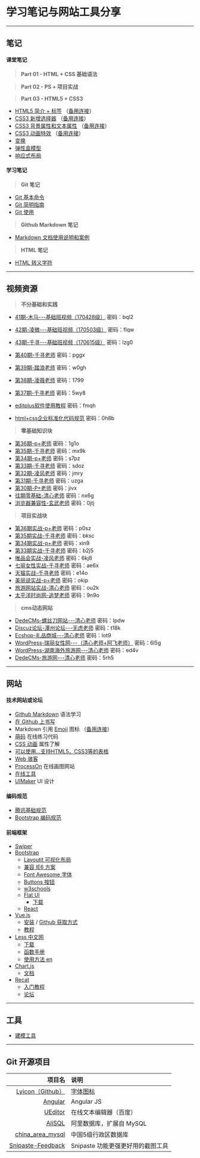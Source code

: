 # 学习笔记与网站工具分享

---

## 笔记

#### 课堂笔记

> **Part 01 - HTML + CSS 基础语法**

> **Part 02 - PS + 项目实战**

> **Part 03 - HTML5 + CSS3**

* [HTML5 简介 + 标签](part03/20170612_01.md) （[备用连接](http://note.youdao.com/share/?id=59997b749c139857c4c17ffd1eb7f5e3&type=note#/)）
* [CSS3 新增选择器](part03/20170613_02.md) （[备用连接](http://note.youdao.com/share/?id=0152d97a343e5f6697e48f45f134f124&type=note#/)）
* [CSS3 背景属性和文本属性](part03/20170616_03.md) （[备用连接](http://note.youdao.com/share/?id=404b0cdd7d9c4222781e03eb9acbfd7e&type=note#/)）
* [CSS3 动画特效](part03/20170617_04/20170617_04.md) （[备用连接](http://note.youdao.com/share/?id=1576bca21a103112f3e6a2d8ee1a4f99&type=note#/)）
* [变换](part03/20170621_05/20170621_05.md)
* [弹性盒模型](part03/20170622_06/20170622_06.md)
* [响应式布局](part03/20170625_08/20170625_08.md)

#### 学习笔记

> **Git 笔记**

* [Git 基本命令](git-notes/Git基本命令.md)
* [Git 简明指南](git-notes/Git简明指南.md)
* [Git 使用](git-notes/Git使用.md)

> **Github Markdown 笔记**

* [Markdown 文档使用说明和案例](markdown/Markdown文档使用说明和案例.md)

> **HTML 笔记**

* [HTML 转义字符](web/HTML转义字符.md)

---

## 视频资源

> **不分基础和实践**

* [41期-木马---基础班视频（170428级）](http://pan.baidu.com/s/1nvjtzDJ) 密码：bql2
* [42期-凌微---基础班视频（170503级）](http://pan.baidu.com/s/1eSP6aTO) 密码：flqw
* [43期-千寻---基础班视频（170615级）](http://pan.baidu.com/s/1slz2IHB) 密码：lzg0
* [第40期-千寻老师](http://pan.baidu.com/s/1c2GfjYo) 密码：pggx   
* [第39期-踏浪老师](http://pan.baidu.com/s/1bC4pu2) 密码：w0gh
* [第38期-凌薇老师](http://pan.baidu.com/s/1nv391eL) 密码：1799
* [第37期-千寻老师](http://pan.baidu.com/s/1kVjt015) 密码：5wy8

* [editplus软件使用教程](http://pan.baidu.com/s/1hrXpi40) 密码：fmqh
* [html+css企业标准化代码规范](http://pan.baidu.com/s/1pLLMYRx) 密码：0h8b

> **零基础知识块**

* [第36期-p+老师](http://pan.baidu.com/s/1kVI7ONH) 密码：1g1o
* [第35期-千寻老师](http://pan.baidu.com/s/1cBxc42) 密码：mx9k
* [第34期-p+老师](http://pan.baidu.com/s/1o7UYePO) 密码：s7pz
* [第33期-千寻老师](http://pan.baidu.com/s/1c2FsqXE) 密码：sdoz
* [第32期-凌风老师](http://pan.baidu.com/s/1pKUTmA3) 密码：jmry
* [第31期-千寻老师](http://pan.baidu.com/s/1o8PLkZS) 密码：uzga
* [第30期-P+老师](http://pan.baidu.com/s/1i5LlFff) 密码：jivx
* [往期零基础-清心老师](http://pan.baidu.com/s/1cpBPaY) 密码：nx6g
* [浏览器兼容性-玄武老师](http://pan.baidu.com/s/1o7SmOXW) 密码：0jtj

> **项目实战块**

* [第36期实战-p+老师](http://pan.baidu.com/s/1o8lrIo6) 密码：p0sz
* [第35期实战-千寻老师](http://pan.baidu.com/s/1mijYs7A) 密码：bksc
* [第34期实战-p+老师](http://pan.baidu.com/s/1jHCPvGM) 密码：xin9
* [第33期实战-千寻老师](http://pan.baidu.com/s/1hrCmdPq) 密码：b2j5
* [唯品会实战-凌风老师](http://pan.baidu.com/s/1dEZrqHN) 密码：6kj8
* [七丽女性实战-千寻老师](http://pan.baidu.com/s/1mifOclU) 密码：ae6x      
* [天猫实战-千寻老师](http://pan.baidu.com/s/1jIsSirk) 密码：e14o
* [美丽说实战-p+老师](http://pan.baidu.com/s/1mhSWRG0) 密码：okip
* [旅游网站实战-清心老师](http://pan.baidu.com/s/1cgO4kY) 密码：ou2k
* [太平洋时尚网-追梦老师](http://pan.baidu.com/s/1nv32CD7) 密码：9n9o

> **cms动态网站**

* [DedeCMs-螺丝刀网站---清心老师](http://pan.baidu.com/s/1qYrRIDQ) 密码：lpdw
* [Discuz论坛-潭州论坛---无虑老师](http://pan.baidu.com/s/1pKJxTk3) 密码：t18k
* [Ecshop-礼品商城---清心老师](http://pan.baidu.com/s/1jIHg0CI) 密码：lot9
* [WordPress-瑞丽女性网---（清心老师+阿飞老师）](http://pan.baidu.com/s/1eRCUCi2) 密码：6l5g
* [WordPress-湖南海外旅游网---清心老师](http://pan.baidu.com/s/1eREW2yA) 密码：ed4v
* [DedeCMs-旅游网---清心老师](http://pan.baidu.com/s/1c2Oeq3I) 密码：5rh5

---

## 网站

#### 技术网站或论坛

* [Github Markdown](https://guides.github.com/features/mastering-markdown/) 语法学习
* [在 Github 上书写](https://help.github.com/categories/writing-on-github/)
* Markdown 引用 [Emoji](http://emoji-cheat-sheet.com/) 图标 （[备用连接](https://www.webpagefx.com/tools/emoji-cheat-sheet/)）
* [萌码](http://www.mengma.com/) 在线练习代码
* [CSS 动画](http://oli.jp/2010/css-animatable-properties/) 属性了解
* [可以使用...支持HTML5，CSS3等的表格](http://caniuse.com/)
* [Web 骇客](http://www.webhek.com)
* [ProcessOn](https://www.processon.com/) 在线画图网站
* [在线工具](http://tool.oschina.net/)
* [UIMaker](http://www.uimaker.com) UI 设计

#### 编码规范

* [腾讯基础规范](http://tguide.qq.com/main/index.htm)
* [Bootstrap 编码规范](http://codeguide.bootcss.com/)

#### 前端框架

* [Swiper](http://www.swiper.com.cn/)
* [Bootstrap](http://www.bootcss.com/)
    + [Layoutit 可视化布局](http://www.bootcss.com/p/layoutit/)
    + [兼容 IE6 方案](http://www.bootcss.com/p/bsie/)
    + [Font Awesome 字体](http://www.bootcss.com/p/font-awesome/)
    + [Buttons 按钮](http://www.bootcss.com/p/buttons/)
    + [w3schools](http://w3schools.bootcss.com/default.html)
    + [Flat UI](http://www.bootcss.com/p/flat-ui/)
        - [下载](https://github.com/designmodo/Flat-UI/archive/master.zip)
    + [React](https://react.bootcss.com/)
* [Vue.js](https://cn.vuejs.org/)
    + [安装](https://cn.vuejs.org/v2/guide/installation.html) / [Github 获取方式](https://github.com/vuejs/vue)
    + [教程](https://cn.vuejs.org/v2/guide/)
* [Less 中文网](http://lesscss.cn/)
    + [下载](http://lesscss.cn/#download-options)
    + [函数手册](http://lesscss.cn/functions/)
    + [使用方法 en](http://lesscss.cn/usage/)
* [Chart.js](http://www.chartjs.org/)
    + [文档](http://www.chartjs.org/docs/latest/)
* [Recat]()
    + [入门教程](http://www.ruanyifeng.com/blog/2015/03/react.html)
    + [论坛](http://react-china.org/)

---

## 工具

* [建模工具](http://www.oschina.net/project/tag/83/)

---

## Git 开源项目

项目名|说明
---:|:---
[Lyicon（Github）](https://github.com/ijry/lyicon.git)|[字体图标](http://lyicon.lingyun.net/)
[Angular](https://github.com/angular/angular.git)|Angular JS
[UEditor](https://github.com/fex-team/ueditor.git)|在线文本编辑器（百度）
[AliSQL](https://github.com/alibaba/AliSQL.git)|阿里数据库，扩展自 MySQL
[china_area_mysql](https://github.com/kakuilan/china_area_mysql.git)|中国5级行政区数据库
[Snipaste-Feedback](https://github.com/liulex/Snipaste-Feedback.git)|Snipaste 功能更强更好用的截图工具
